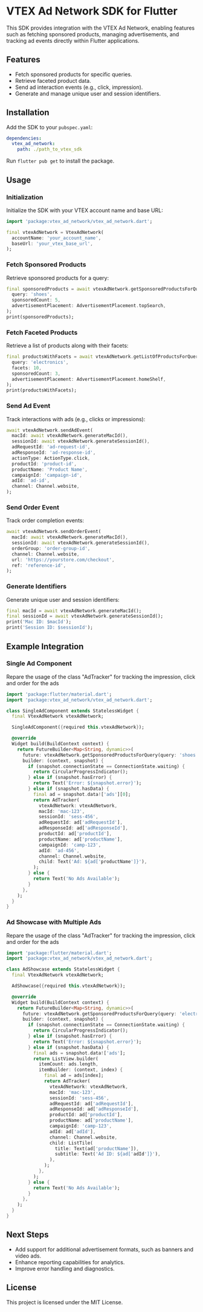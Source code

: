 # VTEX Ad Network SDK for Flutter

This SDK provides integration with the VTEX Ad Network, enabling features such as fetching sponsored products, managing advertisements, and tracking ad events directly within Flutter applications.

## Features

- Fetch sponsored products for specific queries.
- Retrieve faceted product data.
- Send ad interaction events (e.g., click, impression).
- Generate and manage unique user and session identifiers.

## Installation

Add the SDK to your `pubspec.yaml`:

```yaml
dependencies:
  vtex_ad_network:
    path: ./path_to_vtex_sdk
```

Run `flutter pub get` to install the package.

## Usage

### Initialization

Initialize the SDK with your VTEX account name and base URL:

```dart
import 'package:vtex_ad_network/vtex_ad_network.dart';

final vtexAdNetwork = VtexAdNetwork(
  accountName: 'your_account_name',
  baseUrl: 'your_vtex_base_url',
);
```

### Fetch Sponsored Products

Retrieve sponsored products for a query:

```dart
final sponsoredProducts = await vtexAdNetwork.getSponsoredProductsForQuery(
  query: 'shoes',
  sponsoredCount: 5,
  advertisementPlacement: AdvertisementPlacement.topSearch,
);
print(sponsoredProducts);
```

### Fetch Faceted Products

Retrieve a list of products along with their facets:

```dart
final productsWithFacets = await vtexAdNetwork.getListOfProductsForQuery(
  query: 'electronics',
  facets: 10,
  sponsoredCount: 3,
  advertisementPlacement: AdvertisementPlacement.homeShelf,
);
print(productsWithFacets);
```

### Send Ad Event

Track interactions with ads (e.g., clicks or impressions):

```dart
await vtexAdNetwork.sendAdEvent(
  macId: await vtexAdNetwork.generateMacId(),
  sessionId: await vtexAdNetwork.generateSessionId(),
  adRequestId: 'ad-request-id',
  adResponseId: 'ad-response-id',
  actionType: ActionType.click,
  productId: 'product-id',
  productName: 'Product Name',
  campaignId: 'campaign-id',
  adId: 'ad-id',
  channel: Channel.website,
);
```

### Send Order Event

Track order completion events:

```dart
await vtexAdNetwork.sendOrderEvent(
  macId: await vtexAdNetwork.generateMacId(),
  sessionId: await vtexAdNetwork.generateSessionId(),
  orderGroup: 'order-group-id',
  channel: Channel.website,
  url: 'https://yourstore.com/checkout',
  ref: 'reference-id',
);
```

### Generate Identifiers

Generate unique user and session identifiers:

```dart
final macId = await vtexAdNetwork.generateMacId();
final sessionId = await vtexAdNetwork.generateSessionId();
print('Mac ID: $macId');
print('Session ID: $sessionId');
```

## Example Integration

### Single Ad Component

Repare the usage of the class "AdTracker" for tracking the impression, click and order for the ads

```dart
import 'package:flutter/material.dart';
import 'package:vtex_ad_network/vtex_ad_network.dart';

class SingleAdComponent extends StatelessWidget {
  final VtexAdNetwork vtexAdNetwork;

  SingleAdComponent({required this.vtexAdNetwork});

  @override
  Widget build(BuildContext context) {
    return FutureBuilder<Map<String, dynamic>>(
      future: vtexAdNetwork.getSponsoredProductsForQuery(query: 'shoes'),
      builder: (context, snapshot) {
        if (snapshot.connectionState == ConnectionState.waiting) {
          return CircularProgressIndicator();
        } else if (snapshot.hasError) {
          return Text('Error: ${snapshot.error}');
        } else if (snapshot.hasData) {
          final ad = snapshot.data!['ads'][0];
          return AdTracker(
            vtexAdNetwork: vtexAdNetwork,
            macId: 'mac-123',
            sessionId: 'sess-456',
            adRequestId: ad['adRequestId'],
            adResponseId: ad['adResponseId'],
            productId: ad['productId'],
            productName: ad['productName'],
            campaignId: 'camp-123',
            adId: 'ad-456',
            channel: Channel.website,
            child: Text('Ad: ${ad['productName']}'),
          );
        } else {
          return Text('No Ads Available');
        }
      },
    );
  }
}
```

### Ad Showcase with Multiple Ads

Repare the usage of the class "AdTracker" for tracking the impression, click and order for the ads

```dart
import 'package:flutter/material.dart';
import 'package:vtex_ad_network/vtex_ad_network.dart';

class AdShowcase extends StatelessWidget {
  final VtexAdNetwork vtexAdNetwork;

  AdShowcase({required this.vtexAdNetwork});

  @override
  Widget build(BuildContext context) {
    return FutureBuilder<Map<String, dynamic>>(
      future: vtexAdNetwork.getSponsoredProductsForQuery(query: 'electronics'),
      builder: (context, snapshot) {
        if (snapshot.connectionState == ConnectionState.waiting) {
          return CircularProgressIndicator();
        } else if (snapshot.hasError) {
          return Text('Error: ${snapshot.error}');
        } else if (snapshot.hasData) {
          final ads = snapshot.data!['ads'];
          return ListView.builder(
            itemCount: ads.length,
            itemBuilder: (context, index) {
              final ad = ads[index];
              return AdTracker(
                vtexAdNetwork: vtexAdNetwork,
                macId: 'mac-123',
                sessionId: 'sess-456',
                adRequestId: ad['adRequestId'],
                adResponseId: ad['adResponseId'],
                productId: ad['productId'],
                productName: ad['productName'],
                campaignId: 'camp-123',
                adId: ad['adId'],
                channel: Channel.website,
                child: ListTile(
                  title: Text(ad['productName']),
                  subtitle: Text('Ad ID: ${ad['adId']}'),
                ),
              );
            },
          );
        } else {
          return Text('No Ads Available');
        }
      },
    );
  }
}
```

## Next Steps

- Add support for additional advertisement formats, such as banners and video ads.
- Enhance reporting capabilities for analytics.
- Improve error handling and diagnostics.

## License

This project is licensed under the MIT License.